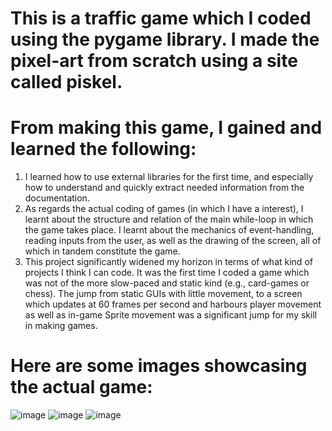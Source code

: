 # This is a traffic game which I coded using the pygame library. I made the pixel-art from scratch using a site called piskel. 
# From making this game, I gained and learned the following:
1. I learned how to use external libraries for the first time, and especially how to understand and quickly extract needed information from the documentation.
2. As regards the actual coding of games (in which I have a interest), I learnt about the structure and relation of the main while-loop in which the game takes place. I learnt about the mechanics of event-handling, reading inputs from the user, as well as the drawing of the screen, all of which in tandem constitute the game.  
3. This project significantly widened my horizon in terms of what kind of projects I think I can code. It was the first time I coded a game which was not of the more slow-paced and static kind (e.g., card-games or chess). The jump from static GUIs with little movement, to a screen which updates at 60 frames per second and harbours player movement as well as in-game Sprite movement was a significant jump for my skill in making games.  
# Here are some images showcasing the actual game: 
![image](https://github.com/beyondnoji/traffic-game/assets/77652781/4c7150f2-caf6-4b18-aef9-3d8e638a0232)
![image](https://github.com/beyondnoji/traffic-game/assets/77652781/e7792bf4-388e-458e-8635-d36715b904b6)
![image](https://github.com/beyondnoji/traffic-game/assets/77652781/0eee2dc0-f128-4967-8be8-453946de512f)
